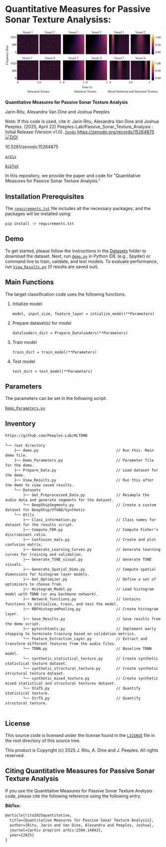 # Quantitative Measures for Passive Sonar Texture Analysiss:
<p align="center">
  <img src="Figure1_SyntheticVisuals.png" alt="Synthetic Texture Datasets">
</p>


**Quantitative Measures for Passive Sonar Texture Analysis**

Jarin Ritu, Alexandra Van Dine and Joshua Peeples

Note: If this code is used, cite it: Jarin Ritu, Alexandra Van Dine and Joshua Peeples. (2025, April 22) Peeples-Lab/Passive_Sonar_Texture_Analysis
: Initial Release (Version v1.0). 
[`Zendo`](https://doi.org/10.5281/zenodo.15264875).https://zenodo.org/records/15264875
[![DOI](https://zenodo.org/badge/DOI/10.5281/zenodo.15264875.svg)](https://doi.org/10.5281/zenodo.15264875)


10.5281/zenodo.15264875

[`arXiv`](https://arxiv.org/abs/2504.14843)

[`BibTeX`](#CitingHist)



In this repository, we provide the paper and code for "Quantitative Measures for Passive Sonar Texture Analysis."

## Installation Prerequisites


The [`requirements.txt`](requirements.txt) file includes all the necessary packages, and the packages will be installed using:

   ```pip install -r requirements.txt```

## Demo

To get started, please follow the instructions in the [Datasets](Datasets) folder to download the dataset.
Next, run [`demo.py`](demo.py) in Python IDE (e.g., Spyder) or command line to train, validate, and test models. 
To evaluate performance,
run [`View_Results.py`](View_Results.py) (if results are saved out).


## Main Functions

The target classification code uses the following functions. 

1. Intialize model  

   ```model, input_size, feature_layer = intialize_model(**Parameters)```

2. Prepare dataset(s) for model
   
   ```dataloaders_dict = Prepare_Dataloaders(**Parameters)```

3. Train model 

   ```train_dict = train_model(**Parameters)```

4. Test model

   ```test_dict = test_model(**Parameters)```


## Parameters

The parameters can be set in the following script:
   
[`Demo_Parameters.py`](Demo_Parameters.py)

## Inventory

```
https://github.com/Peeples-Lab/HLTDNN 

└── root directory
    ├── demo.py                                   // Run this. Main demo file.
    ├── Demo_Parameters.py                        // Parameter file for the demo.
    ├── Prepare_Data.py                           // Load dataset for the demo. 
    ├── View_Results.py                           // Run this after the demo to view saved results. 
    └── Datasets                
        ├── Get_Preprocessed_Data.py              // Resample the audio data and generate segments for the dataset.
        └── DeepShipSegments.py                   // Create a custom dataset for DeepShip/VTUAD/Synthetic
    └── Utils                     
        ├── Class_information.py                  // Class names for dataset for the results script.
        ├── Compute_FDR.py                        // Compute Fisher’s discriminant ratio.
        ├── Confusion_mats.py                     // Create and plot confusion matrix.
        ├── Generate_Learning_Curves.py           // Generate learning curves for training and validation.
        ├── Generate_TSNE_visual.py               // Generate TSNE visuals.
        ├── Generate_Spatial_Dims.py              // Compute spatial dimensions for histogram layer models.
        ├── Get_Optimizer.py                      // Define a set of optimizers to choose from.
        ├── Histogram_Model.py                    // Load histogram model with TDNN (or any backbone network).
        ├── Network_functions.py                  // Contains functions to initialize, train, and test the model.
        ├── RBFHistogramPooling.py                // Create histogram layer.
        ├── Save_Results.py                       // Save results from the demo script.
        ├── pytorchtools.py                       // Implement early stopping to terminate training based on validation metrics.
        └── Feature_Extraction_Layer.py           // Extract and transform different features from the audio files.
        └── TDNN.py                               // Baseline TDNN model.
        └── synthetic_statistical_texture.py      // Create synthetic statistical texture dataset.
        └── synthetic_structural_texture.py       // Create synthetic structural texture dataset.
        └── synthetic_mixed_texture.py            // Create synthetic mixed statistical and structural textures dataset.
        └── StaTS.py                              // Quantify statistical texture.
        └── StrTS.py                              // Quantify structural texture.


```

## License

This source code is licensed under the license found in the [`LICENSE`](LICENSE) file in the root directory of this source tree.

This product is Copyright (c) 2025 J. Ritu, A. Dine and J. Peeples. All rights reserved.

## <a name="CitingHist"></a>Citing Quantitative Measures for Passive Sonar Texture Analysis

If you use the Quantitative Measures for Passive Sonar Texture Analysis code, please cite the following reference using the following entry.

**BibTex:**

```
@article{ritu2025quantitative,
  title={Quantitative Measures for Passive Sonar Texture Analysis},
  author={Ritu, Jarin and Van Dine, Alexandra and Peeples, Joshua},
  journal={arXiv preprint arXiv:2504.14843},
  year={2025}
}
```
